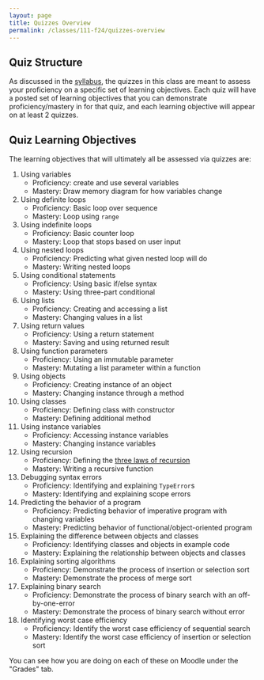 ```yaml
---
layout: page
title: Quizzes Overview
permalink: /classes/111-f24/quizzes-overview
---
```


## Quiz Structure
As discussed in the [syllabus](syllabus), the quizzes in this class are meant to assess your proficiency on a specific set of learning objectives.
Each quiz will have a posted set of learning objectives that you can demonstrate proficiency/mastery in for that quiz, and each learning objective will appear on at least 2 quizzes.

## Quiz Learning Objectives
The learning objectives that will ultimately all be assessed via quizzes are:
1. Using variables
    * Proficiency: create and use several variables
    * Mastery: Draw memory diagram for how variables change
2. Using definite loops
    * Proficiency: Basic loop over sequence
    * Mastery: Loop using `range`
3. Using indefinite loops
    * Proficiency: Basic counter loop
    * Mastery: Loop that stops based on user input
4. Using nested loops
    * Proficiency: Predicting what given nested loop will do
    * Mastery: Writing nested loops
5. Using conditional statements
    * Proficiency: Using basic if/else syntax
    * Mastery: Using three-part conditional
6. Using lists
    * Proficiency: Creating and accessing a list
    * Mastery: Changing values in a list
7. Using return values
    * Proficiency: Using a return statement
    * Mastery: Saving and using returned result
8. Using function parameters
    * Proficiency: Using an immutable parameter
    * Mastery: Mutating a list parameter within a function
9. Using objects
    * Proficiency: Creating instance of an object
    * Mastery: Changing instance through a method
10. Using classes
    * Proficiency: Defining class with constructor
    * Mastery: Defining additional method
11. Using instance variables
    * Proficiency: Accessing instance variables
    * Mastery: Changing instance variables
12. Using recursion
    * Proficiency: Defining the [three laws of recursion](https://runestone.academy/ns/books/published/pythonds3/Recursion/TheThreeLawsofRecursion.html?mode=browsing)
    * Mastery: Writing a recursive function
13. Debugging syntax errors
    * Proficiency: Identifying and explaining `TypeError`s
    * Mastery: Identifying and explaining scope errors
14. Predicting the behavior of a program
    * Proficiency: Predicting behavior of imperative program with changing variables
    * Mastery: Predicting behavior of functional/object-oriented program
15. Explaining the difference between objects and classes
    * Proficiency: Identifying classes and objects in example code
    * Mastery: Explaining the relationship between objects and classes
16. Explaining sorting algorithms
    * Proficiency: Demonstrate the process of insertion or selection sort
    * Mastery: Demonstrate the process of merge sort
17. Explaining binary search
    * Proficiency: Demonstrate the process of binary search with an off-by-one-error
    * Mastery: Demonstrate the process of binary search without error
18. Identifying worst case efficiency
    * Proficiency: Identify the worst case efficiency of sequential search
    * Mastery: Identify the worst case efficiency of insertion or selection sort

You can see how you are doing on each of these on Moodle under the "Grades" tab.